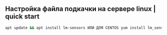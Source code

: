 ## Настройка файла подкачки на сервере linux | quick start

```sh
apt update && apt install lm-sensors ИЛИ ДЛЯ CENTOS yum install lm_sensors
```
